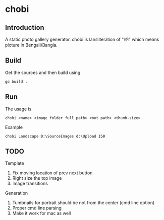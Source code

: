 # chobi 
## Introduction
A static photo gallery generator. chobi is lansliteration of "ছবি" which means picture in Bengali/Bangla.

## Build
Get the sources and then build using
```
go build .
```

## Run
The usage is
```
chobi <name> <image folder full path> <out path> <thumb-size>
```

Example
```
chobi Landscape D:\SourceImages d:\Upload 150
```

## TODO
Template
1. Fix moving location of prev next button
1. Right size the top image
1. Image transitions

Generation
1. Tumbnails for portrait should be not from the center (cmd line option)
1. Proper cmd line parsing
1. Make it work for mac as well

